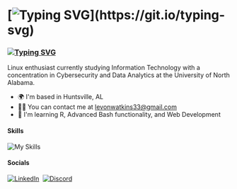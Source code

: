 # [![Typing SVG](https://readme-typing-svg.demolab.com?font=JetBrains+Mono&weight=800&size=30&pause=1000&color=007BFF&repeat=false&random=false&width=435&lines=Levon+Watkins+Jr.)](https://git.io/typing-svg)

### [![Typing SVG](https://readme-typing-svg.demolab.com?font=JetBrains+Mono&pause=1000&color=007BFF&random=false&width=435&lines=Budding+Cybersecurity+Analyst;Passionate+Linux+Enthusiast)](https://git.io/typing-svg) 

Linux enthusiast currently studying Information Technology with a concentration in Cybersecurity and Data Analytics at the University of North Alabama.

*   🌍  I'm based in Huntsville, AL
*   🤙🏾   You can contact me at [levonwatkins33@gmail.com](mailto:levonwatkins33@gmail.com)
*   🧠  I'm learning R, Advanced Bash functionality, and Web Development

#### Skills 
![My Skills](https://skillicons.dev/icons?i=js,bootstrap,html,css,java,powershell,bash,linux,vim,py,r,mysql)             

#### Socials
[![LinkedIn](https://skillicons.dev/icons?i=linkedin)](https://www.linkedin.com/in/levon-watkins-jr-5bb034238/)&nbsp;
[![Discord](https://skillicons.dev/icons?i=discord)](https://discord.com/users/.vdubs)
